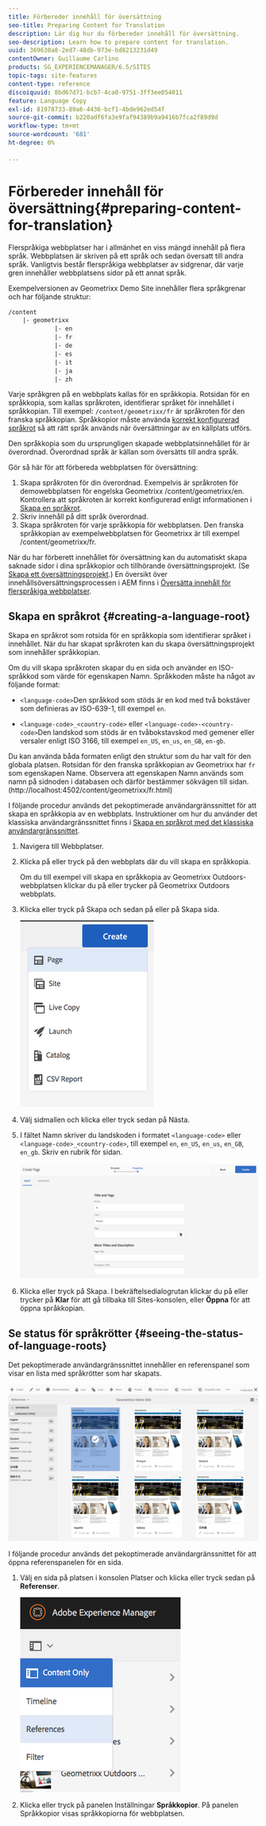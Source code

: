 ```yaml
---
title: Förbereder innehåll för översättning
seo-title: Preparing Content for Translation
description: Lär dig hur du förbereder innehåll för översättning.
seo-description: Learn how to prepare content for translation.
uuid: 369630a8-2ed7-48db-973e-bd8213231d49
contentOwner: Guillaume Carlino
products: SG_EXPERIENCEMANAGER/6.5/SITES
topic-tags: site-features
content-type: reference
discoiquuid: 8bd67d71-bcb7-4ca0-9751-3ff3ee054011
feature: Language Copy
exl-id: 81978733-89a6-4436-bcf1-4bde962ed54f
source-git-commit: b220adf6fa3e9faf94389b9a9416b7fca2f89d9d
workflow-type: tm+mt
source-wordcount: '681'
ht-degree: 0%

---
```


# Förbereder innehåll för översättning{#preparing-content-for-translation}

Flerspråkiga webbplatser har i allmänhet en viss mängd innehåll på flera språk. Webbplatsen är skriven på ett språk och sedan översatt till andra språk. Vanligtvis består flerspråkiga webbplatser av sidgrenar, där varje gren innehåller webbplatsens sidor på ett annat språk.

Exempelversionen av Geometrixx Demo Site innehåller flera språkgrenar och har följande struktur:

```xml
/content
    |- geometrixx
             |- en
             |- fr
             |- de
             |- es
             |- it
             |- ja
             |- zh
```

Varje språkgren på en webbplats kallas för en språkkopia. Rotsidan för en språkkopia, som kallas språkroten, identifierar språket för innehållet i språkkopian. Till exempel: `/content/geometrixx/fr` är språkroten för den franska språkkopian. Språkkopior måste använda [korrekt konfigurerad språkrot](/help/sites-administering/tc-prep.md#creating-a-language-root) så att rätt språk används när översättningar av en källplats utförs.

Den språkkopia som du ursprungligen skapade webbplatsinnehållet för är överordnad. Överordnad språk är källan som översätts till andra språk.

Gör så här för att förbereda webbplatsen för översättning:

1. Skapa språkroten för din överordnad. Exempelvis är språkroten för demowebbplatsen för engelska Geometrixx /content/geometrixx/en. Kontrollera att språkroten är korrekt konfigurerad enligt informationen i [Skapa en språkrot](/help/sites-administering/tc-prep.md#creating-a-language-root).
1. Skriv innehåll på ditt språk överordnad.
1. Skapa språkroten för varje språkkopia för webbplatsen. Den franska språkkopian av exempelwebbplatsen för Geometrixx är till exempel /content/geometrixx/fr.

När du har förberett innehållet för översättning kan du automatiskt skapa saknade sidor i dina språkkopior och tillhörande översättningsprojekt. (Se [Skapa ett översättningsprojekt](/help/sites-administering/tc-manage.md).) En översikt över innehållsöversättningsprocessen i AEM finns i [Översätta innehåll för flerspråkiga webbplatser](/help/sites-administering/translation.md).

## Skapa en språkrot {#creating-a-language-root}

Skapa en språkrot som rotsida för en språkkopia som identifierar språket i innehållet. När du har skapat språkroten kan du skapa översättningsprojekt som innehåller språkkopian.

Om du vill skapa språkroten skapar du en sida och använder en ISO-språkkod som värde för egenskapen Namn. Språkkoden måste ha något av följande format:

* `<language-code>`Den språkkod som stöds är en kod med två bokstäver som definieras av ISO-639-1, till exempel `en`.

* `<language-code>_<country-code>` eller `<language-code>-<country-code>`Den landskod som stöds är en tvåbokstavskod med gemener eller versaler enligt ISO 3166, till exempel `en_US`, `en_us`, `en_GB`, `en-gb`.

Du kan använda båda formaten enligt den struktur som du har valt för den globala platsen.  Rotsidan för den franska språkkopian av Geometrixx har `fr` som egenskapen Name. Observera att egenskapen Namn används som namn på sidnoden i databasen och därför bestämmer sökvägen till sidan. (http://localhost:4502/content/geometrixx/fr.html)

I följande procedur används det pekoptimerade användargränssnittet för att skapa en språkkopia av en webbplats. Instruktioner om hur du använder det klassiska användargränssnittet finns i [Skapa en språkrot med det klassiska användargränssnittet](/help/sites-administering/tc-lroot-classic.md).

1. Navigera till Webbplatser.
1. Klicka på eller tryck på den webbplats där du vill skapa en språkkopia.

   Om du till exempel vill skapa en språkkopia av Geometrixx Outdoors-webbplatsen klickar du på eller trycker på Geometrixx Outdoors webbplats.

1. Klicka eller tryck på Skapa och sedan på eller på Skapa sida.

   ![chlimage_1-21](assets/chlimage_1-21a.png)

1. Välj sidmallen och klicka eller tryck sedan på Nästa.
1. I fältet Namn skriver du landskoden i formatet `<language-code>` eller `<language-code>_<country-code>`, till exempel `en`, `en_US`, `en_us`, `en_GB`, `en_gb`. Skriv en rubrik för sidan.

   ![chlimage_1-22](assets/chlimage_1-22a.png)

1. Klicka eller tryck på Skapa. I bekräftelsedialogrutan klickar du på eller trycker på **Klar** för att gå tillbaka till Sites-konsolen, eller **Öppna** för att öppna språkkopian.

## Se status för språkrötter {#seeing-the-status-of-language-roots}

Det pekoptimerade användargränssnittet innehåller en referenspanel som visar en lista med språkrötter som har skapats.

![chlimage_1-23](assets/chlimage_1-23a.png)

I följande procedur används det pekoptimerade användargränssnittet för att öppna referenspanelen för en sida.

1. Välj en sida på platsen i konsolen Platser och klicka eller tryck sedan på **Referenser**.

   ![chlimage_1-24](assets/chlimage_1-24a.png)

1. Klicka eller tryck på panelen Inställningar **Språkkopior**. På panelen Språkkopior visas språkkopiorna för webbplatsen.
